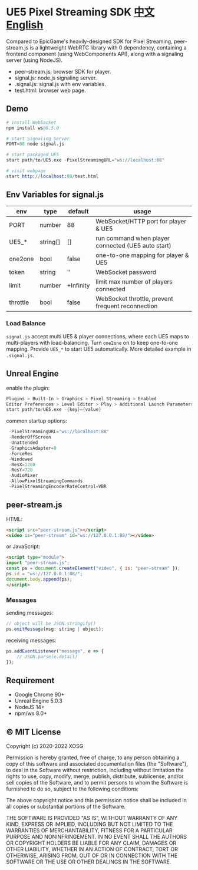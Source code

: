 # UE5 Pixel Streaming SDK [中文](README-zh.md) [English](README.md)

Compared to EpicGame's heavily-designed SDK for Pixel Streaming, peer-stream.js is a lightweight WebRTC library with 0 dependency, containing a frontend component (using WebComponents API), along with a signaling server (using NodeJS).

- peer-stream.js: browser SDK for player.
- signal.js: node.js signaling server.
- .signal.js: signal.js with env variables.
- test.html: browser web page.

## Demo

```s
# install WebSocket
npm install ws@8.5.0

# start Signaling Server
PORT=88 node signal.js

# start packaged UE5
start path/to/UE5.exe -PixelStreamingURL="ws://localhost:88"

# visit webpage
start http://localhost:88/test.html
```

## Env Variables for signal.js

| env      | type     | default   | usage                                              |
| -------- | -------- | --------- | -------------------------------------------------- |
| PORT     | number   | 88        | WebSocket/HTTP port for player & UE5               |
| UE5_*    | string[] | []        | run command when player connected (UE5 auto start) |
| one2one  | bool     | false     | one-to-one mapping for player & UE5                |
| token    | string   | ''        | WebSocket password                                 |
| limit    | number   | +Infinity | limit max number of players connected              |
| throttle | bool     | false     | WebSocket throttle, prevent frequent reconnection  |

### Load Balance

`signal.js` accept multi UE5 & player connections, where each UE5 maps to multi-players with load-balancing. Turn `one2one` on to keep one-to-one mapping. Provide `UE5_*` to start UE5 automatically. More detailed example in `.signal.js`.

## Unreal Engine

enable the plugin:

```s
Plugins > Built-In > Graphics > Pixel Streaming > Enabled
Editor Preferences > Level Editor > Play > Additional Launch Parameters
start path/to/UE5.exe -{key}={value}
```

common startup options:

```s
 -PixelStreamingURL="ws://localhost:88"
 -RenderOffScreen
 -Unattended
 -GraphicsAdapter=0
 -ForceRes
 -Windowed
 -ResX=1280
 -ResY=720
 -AudioMixer
 -AllowPixelStreamingCommands
 -PixelStreamingEncoderRateControl=VBR
```

## peer-stream.js

HTML:

```html
<script src="peer-stream.js"></script>
<video is="peer-stream" id="ws://127.0.0.1:88/"></video>
```

or JavaScript:

```html
<script type="module">
import "peer-stream.js";
const ps = document.createElement("video", { is: "peer-stream" });
ps.id = "ws://127.0.0.1:88/";
document.body.append(ps);
</script>
```

### Messages

sending messages:

```js
// object will be JSON.stringify()
ps.emitMessage(msg: string | object);
```

receiving messages:

```js
ps.addEventListener("message", e => {
    // JSON.parse(e.detail)
});
```

## Requirement

- Google Chrome 90+
- Unreal Engine 5.0.3
- NodeJS 14+
- npm/ws 8.0+

## © MIT License

Copyright (c) 2020-2022 XOSG

Permission is hereby granted, free of charge, to any person obtaining a copy of this software and associated documentation files (the "Software"), to deal in the Software without restriction, including without limitation the rights to use, copy, modify, merge, publish, distribute, sublicense, and/or sell copies of the Software, and to permit persons to whom the Software is furnished to do so, subject to the following conditions:

The above copyright notice and this permission notice shall be included in all copies or substantial portions of the Software.

THE SOFTWARE IS PROVIDED "AS IS", WITHOUT WARRANTY OF ANY KIND, EXPRESS OR IMPLIED, INCLUDING BUT NOT LIMITED TO THE WARRANTIES OF MERCHANTABILITY, FITNESS FOR A PARTICULAR PURPOSE AND NONINFRINGEMENT. IN NO EVENT SHALL THE AUTHORS OR COPYRIGHT HOLDERS BE LIABLE FOR ANY CLAIM, DAMAGES OR OTHER LIABILITY, WHETHER IN AN ACTION OF CONTRACT, TORT OR OTHERWISE, ARISING FROM, OUT OF OR IN CONNECTION WITH THE SOFTWARE OR THE USE OR OTHER DEALINGS IN THE SOFTWARE.
